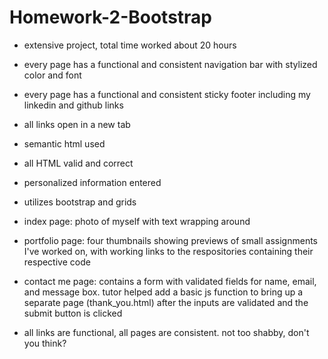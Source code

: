 # Homework-2-Bootstrap
* extensive project, total time worked about 20 hours

* every page has a functional and consistent navigation bar with stylized color and font

* every page has a functional and consistent sticky footer including my linkedin and github links

* all links open in a new tab

* semantic html used

* all HTML valid and correct

* personalized information entered

* utilizes bootstrap and grids

* index page: photo of myself with text wrapping around

* portfolio page: four thumbnails showing previews of small assignments I've worked on, with working links to the respositories containing their respective code

* contact me page: contains a form with validated fields for name, email, and message box. tutor helped add a basic js function to bring up a separate page (thank_you.html) after the inputs are validated and the submit button is clicked

* all links are functional, all pages are consistent. not too shabby, don't you think?
